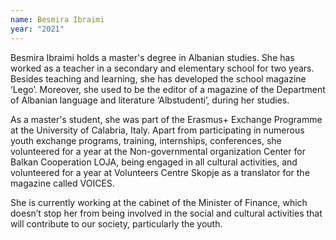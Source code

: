 ```yaml
---
name: Besmira Ibraimi
year: "2021"
---
```

Besmira Ibraimi holds a master's degree in Albanian studies. She has worked as a teacher in a secondary and elementary school for two years. Besides teaching and learning, she has developed the school magazine ‘Lego’. Moreover, she used to be the editor of a magazine of the Department of Albanian language and literature ‘Albstudenti’, during her studies.



As a master's student, she was part of the Erasmus+ Exchange Programme at the University of Calabria, Italy. Apart from participating in numerous youth exchange programs, training, internships, conferences, she volunteered for a year at the Non-governmental organization Center for Balkan Cooperation LOJA, being engaged in all cultural activities, and volunteered for a year at Volunteers Centre Skopje as a translator for the magazine called VOICES.

She is currently working at the cabinet of the Minister of Finance, which doesn’t stop her from being involved in the social and cultural activities that will contribute to our society, particularly the youth.
